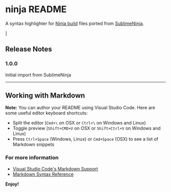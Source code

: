 # ninja README

A syntax highlighter for [Ninja build][Ninja] files ported from [SublimeNinja][Sublime].

[Ninja]: https://martine.github.io/ninja/
[Sublime]: https://github.com/pope/SublimeNinja
]

## Release Notes

### 1.0.0

Initial import from SublimeNinja

-----------------------------------------------------------------------------------------------------------

## Working with Markdown

**Note:** You can author your README using Visual Studio Code.  Here are some useful editor keyboard shortcuts:

* Split the editor (`Cmd+\` on OSX or `Ctrl+\` on Windows and Linux)
* Toggle preview (`Shift+CMD+V` on OSX or `Shift+Ctrl+V` on Windows and Linux)
* Press `Ctrl+Space` (Windows, Linux) or `Cmd+Space` (OSX) to see a list of Markdown snippets

### For more information

* [Visual Studio Code's Markdown Support](http://code.visualstudio.com/docs/languages/markdown)
* [Markdown Syntax Reference](https://help.github.com/articles/markdown-basics/)

**Enjoy!**
